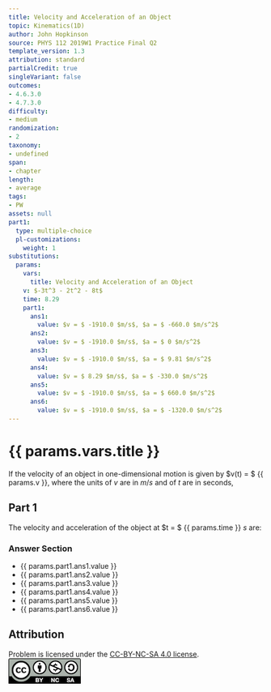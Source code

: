 ```yaml
---
title: Velocity and Acceleration of an Object
topic: Kinematics(1D)
author: John Hopkinson
source: PHYS 112 2019W1 Practice Final Q2
template_version: 1.3
attribution: standard
partialCredit: true
singleVariant: false
outcomes:
- 4.6.3.0
- 4.7.3.0
difficulty:
- medium
randomization:
- 2
taxonomy:
- undefined
span:
- chapter
length:
- average
tags:
- PW
assets: null
part1:
  type: multiple-choice
  pl-customizations:
    weight: 1
substitutions:
  params:
    vars:
      title: Velocity and Acceleration of an Object
    v: $-3t^3 - 2t^2 - 8t$
    time: 8.29
    part1:
      ans1:
        value: $v = $ -1910.0 $m/s$, $a = $ -660.0 $m/s^2$
      ans2:
        value: $v = $ -1910.0 $m/s$, $a = $ 0 $m/s^2$
      ans3:
        value: $v = $ -1910.0 $m/s$, $a = $ 9.81 $m/s^2$
      ans4:
        value: $v = $ 8.29 $m/s$, $a = $ -330.0 $m/s^2$
      ans5:
        value: $v = $ -1910.0 $m/s$, $a = $ 660.0 $m/s^2$
      ans6:
        value: $v = $ -1910.0 $m/s$, $a = $ -1320.0 $m/s^2$
---
```

# {{ params.vars.title }}
If the velocity of an object in one-dimensional motion is given by $v(t) = $ {{ params.v }}, where the units of $v$ are in $m/s$ and of $t$ are in seconds,

## Part 1

The velocity and acceleration of the object at $t = $ {{ params.time }} $s$ are:

### Answer Section

- {{ params.part1.ans1.value }}
- {{ params.part1.ans2.value }}
- {{ params.part1.ans3.value }}
- {{ params.part1.ans4.value }}
- {{ params.part1.ans5.value }}
- {{ params.part1.ans6.value }}

## Attribution

Problem is licensed under the [CC-BY-NC-SA 4.0 license](https://creativecommons.org/licenses/by-nc-sa/4.0/).<br> ![The Creative Commons 4.0 license requiring attribution-BY, non-commercial-NC, and share-alike-SA license.](https://raw.githubusercontent.com/firasm/bits/master/by-nc-sa.png)